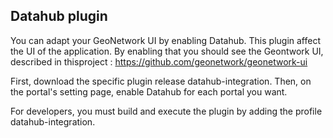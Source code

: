 ## Datahub plugin

You can adapt your GeoNetwork UI by enabling Datahub. This plugin affect the UI of the application. By enabling that you should see the Geontwork UI, described in thisproject : https://github.com/geonetwork/geonetwork-ui

First, download the specific plugin release datahub-integration. Then, on the portal's setting page, enable Datahub for each portal you want.

For developers, you must build and execute the plugin by adding the profile datahub-integration.
